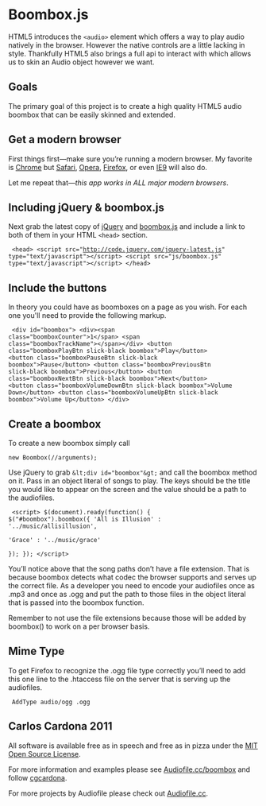 Boombox.js 
==========

HTML5 introduces the <code>&lt;audio&gt;</code> element which offers a way to play audio natively
in the browser. However the native controls are a little lacking in style.
Thankfully HTML5 also brings a full api to interact with which allows us to skin
an Audio object however we want.

Goals
-----

The primary goal of this project is to create a high quality HTML5 audio boombox
that can be easily skinned and extended.

Get a modern browser
--------------------

First things first—make sure you&rsquo;re running a modern browser. My favorite is
[Chrome](http://www.google.com/chrome) but [Safari](http://www.apple.com/safari/download/), [Opera](http://www.opera.com/mobile/download/versions/), [Firefox](http://www.mozilla.com/en-US/firefox/new/), or even [IE9](http://windows.microsoft.com/en-US/internet-explorer/downloads/ie-9/worldwide-languages) will also do. 

Let me repeat that&mdash;*_this app works in ALL major modern browsers_*.

Including jQuery & boombox.js
-----------------------------

Next grab the latest copy of [jQuery](http://code.jquery.com/jquery-latest.js) and [boombox.js](https://raw.github.com/cgcardona/boombox.js/master/js/boombox.js) and include a link to both of
them in your HTML <code>&lt;head&gt;</code> section.

<code><pre>
&lt;head&gt;
     &lt;script src="http://code.jquery.com/jquery-latest.js" type="text/javascript"&gt;&lt;/script&gt;
     &lt;script src="js/boombox.js" type="text/javascript"&gt;&lt;/script&gt;
&lt;/head&gt;
</pre></code>

Include the buttons
-------------------

In theory you could have as boomboxes on a page as you wish. For each one you'll need to provide the following markup.

<code><pre>
&lt;div id="boombox"&gt; 
      &lt;div&gt;&lt;span class="boomboxCounter"&gt;1&lt;/span&gt; &lt;span class="boomboxTrackName"&gt;&lt;/span&gt;&lt;/div&gt; 
      &lt;button class="boomboxPlayBtn slick-black boombox"&gt;Play&lt;/button&gt; 
      &lt;button class="boomboxPauseBtn slick-black boombox"&gt;Pause&lt;/button&gt; 
      &lt;button class="boomboxPreviousBtn slick-black boombox"&gt;Previous&lt;/button&gt; 
      &lt;button class="boomboxNextBtn slick-black boombox"&gt;Next&lt;/button&gt; 
      &lt;button class="boomboxVolumeDownBtn slick-black boombox"&gt;Volume Down&lt;/button&gt; 
      &lt;button class="boomboxVolumeUpBtn slick-black boombox"&gt;Volume Up&lt;/button&gt; 
&lt;/div&gt;
</pre></code>

Create a boombox
----------------

To create a new boombox simply call

    new Boombox(//arguments);

Use jQuery to grab `&lt;div id="boombox"&gt;` and call the boombox method on it. Pass in
  an object literal of songs to play. The keys should be the title you would
  like to appear on the screen and the value should be a path to the audiofiles.

<code><pre>
&lt;script&gt; 
  $(document).ready(function() {
    $("#boombox").boombox({
      'All is Illusion' : '../music/allisillusion',  
      'Grace' : '../music/grace'  
    });
  });
&lt;/script&gt; 
</pre></code>

You&rsquo;ll notice above that the song paths don&rsquo;t have a file extension. That is
because boombox detects what codec the browser supports and serves up the
correct file. As a developer you need to encode your audiofiles once as .mp3 and
once as .ogg and put the path to those files in the object literal that is
passed into the boombox function.

Remember to not use the file extensions because those will be added by boombox()
to work on a per browser basis. 

Mime Type
---------

To get Firefox to recognize the .ogg file type correctly you&rsquo;ll need to add
this one line to the .htaccess file on the server that is serving up the
audiofiles.

<code><pre>
  AddType audio/ogg .ogg
</pre></code>

Carlos Cardona 2011
-------------------

All software is available free as in speech and free as in pizza under the [MIT Open Source License](http://www.opensource.org/licenses/mit-license.php).

For more information and examples please see [Audiofile.cc/boombox](https://audiofile.cc/boombox)
and follow [cgcardona](http://twitter.com/cgcardona).

For more projects by Audiofile please check out [Audiofile.cc](https://audiofile.cc).


